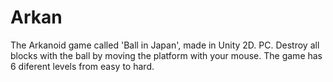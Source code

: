 # Arkan
The Arkanoid game called 'Ball in Japan', made in Unity 2D. PC. 
Destroy all blocks with the ball by moving the platform with your mouse. 
The game has 6 diferent levels from easy to hard. 
